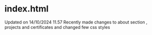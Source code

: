 # index.html
Updated on 14/10/2024 11.57 
Recently made changes to about section , projects and certificates and changed few css styles